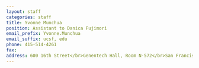 ```yaml
---
layout: staff
categories: staff
title: Yvonne Munchua
position: Assistant to Danica Fujimori
email_prefix: Yvonne.Munchua
email_suffix: ucsf, edu
phone: 415-514-4261
fax:
address: 600 16th Street</br>Genentech Hall, Room N-572</br>San Francisco, CA 94158-2140</br>
---
```

